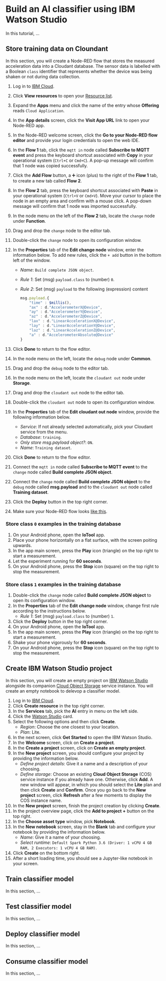 # Build an AI classifier using IBM Watson Studio

In this tutorial, ...

## Store training data on Cloundant

In this section, you will create a Node-RED flow that stores the measured acceleration data into a Cloudant database. The sensor data is labelled with a Boolean `class` identifier that represents whether the device was being shaken or not during data collection.

1. Log in to [IBM Cloud](https://cloud.ibm.com/).
1. Click **View resources** to open your [Resource list](https://cloud.ibm.com/resources).
1. Expand the **Apps** menu and click the name of the entry whose **Offering** reads `Cloud Application`.
1. In the **App details** screen, click the **Visit App URL** link to open your Node-RED app.
1. In the Node-RED welcome screen, click the **Go to your Node-RED flow editor** and provide your login credentials to open the web IDE.
1. In the **Flow 1** tab, click the `mqtt in` node called **Subscribe to MQTT event** and press the keyboard shortcut associated with **Copy** in your operational system (`Ctrl+C` or `Cmd+C`). A pop-up message will confirm that 1 node was copied successfully.
1. Click the **Add Flow** button, a :heavy_plus_sign: icon (plus) to the right of the **Flow 1** tab, to create a new tab called **Flow 2**.
1. In the **Flow 2** tab, press the keyboard shortcut associated with **Paste** in your operational system (`Ctrl+V` or `Cmd+V`). Move your cursor to place the node in an empty area and confirm with a mouse click. A pop-down message will confirm that 1 node was imported successfully.
1. In the node menu on the left of the **Flow 2** tab, locate the `change` node under **Function**.
1. Drag and drop the `change` node to the editor tab.
1. Double-click the `change` node to open its configuration window.
1. In the **Properties** tab of the **Edit change node** window, enter the information below. To add new rules, click the `+ add` button in the bottom left of the window.
    * *Name*: `Build complete JSON object`.
    * *Rule 1*: Set (msg) `payload.class` to (number) `0`.
    * *Rule 2*: Set (msg) `payload` to the following (expression) content

        ```Javascript
        msg.payload.{
            "time" : $millis(),
            "ax" : d."AccelerometerX@Device",
            "ay" : d."AccelerometerY@Device",
            "az" : d."AccelerometerZ@Device",
            "lax" : d."LinearAccelerationX@Device",
            "lay" : d."LinearAccelerationY@Device",
            "laz" : d."LinearAccelerationZ@Device",
            "a" : d."AccelerometerAbsolute@Device"
        }
        ```

1. Click **Done** to return to the flow editor.
1. In the node menu on the left, locate the `debug` node under **Common**.
1. Drag and drop the `debug` node to the editor tab.
1. In the node menu on the left, locate the `cloudant out` node under **Storage**.
1. Drag and drop the `cloudant out` node to the editor tab.
1. Double-click the `cloudant out` node to open its configuration window.
1. In the **Properties** tab of the **Edit cloudant out node** window, provide the following information below.
    * *Service*: If not already selected automatically, pick your Cloudant service from the menu.
    * *Database*: `training`.
    * *Only store msg.payload object?*: `ON`.
    * *Name*: `Training dataset`.
1. Click **Done** to return to the flow editor.
1. Connect the `mqtt in` node called **Subscribe to MQTT event** to the `change` node called **Build complete JSON object**.
1. Connect the `change` node called **Build complete JSON object** to the `debug` node called **msg.payload** and to the `cloudant out` node called **Training dataset**.
1. Click the **Deploy** button in the top right corner.
1. Make sure your Node-RED flow looks [like this](../assets/training-flow.png).

### Store class `0` examples in the training database

1. On your Android phone, open the **IoTool** app.
1. Place your phone horizontally on a flat surface, with the screen poiting upwards.
1. In the app main screen, press the **Play** icon (triangle) on the top right to start a measurement.
1. Let the experiment running for **60 seconds**.
1. On your Android phone, press the **Stop** icon (square) on the top right to stop the measurement.

### Store class `1` examples in the training database

1. Double-click the `change` node called **Build complete JSON object** to open its configuration window.
1. In the **Properties** tab of the **Edit change node** window, change first rule according to the instructions below.
    * *Rule 1*: Set (msg) `payload.class` to (number) `1`.
1. Click the **Deploy** button in the top right corner.
1. On your Android phone, open the **IoTool** app.
1. In the app main screen, press the **Play** icon (triangle) on the top right to start a measurement.
1. Shake your phone vigorously for **60 seconds**.
1. On your Android phone, press the **Stop** icon (square) on the top right to stop the measurement.

## Create IBM Watson Studio project

In this section, you will create an empty project on [IBM Watson Studio](https://www.ibm.com/cloud/watson-studio) alongside its companion [Cloud Object Storage](https://www.ibm.com/br-pt/cloud/object-storage) service instance. You will create an empty notebook to delevop a classifier model.

1. Log in to [IBM Cloud](https://cloud.ibm.com/).
1. Click **Create resource** in the top right corner.
1. In the **Services** tab, pick the **AI** entry in menu on the left side.
1. Click the [Watson Studio](https://cloud.ibm.com/catalog/services/watson-studio) card.
1. Select the following options and then click **Create**.
    * *Region*: Choose the one closest to your location.
    * *Plan*: Lite.
1. In the next screen, click **Get Started** to open the IBM Watson Studio.
1. In the **Welcome** screen, click on **Create a project**.
1. In the **Create a project** screen, click on **Create an empty project**.
1. In the **New project** screen, you should configure your project by providing the information below.
    * *Define project details*: Give it a name and a description of your choosing.
    * *Define storage*: Choose an existing **Cloud Object Storage** (COS) service instance if you already have one. Otherwise, click **Add**. A new window will appear, in which you should select the **Lite** plan and then click **Create** and **Confirm**. Once you go back to the **New project** screen, click **Refresh** after a few moments to display the COS instance name.
1. In the **New project** screen, finish the project creation by clicking **Create**.
1. In the project overview page, click the **Add to project +** button on the top right.
1. In the **Choose asset type** window, pick **Notebook**.
1. In the **New notebook** screen, stay in the **Blank** tab and configure your notebook by providing the information below.
    * *Name*: Give it a name of your choosing.
    * *Select runtime*: `Default Spark Python 3.6 (Driver: 1 vCPU 4 GB RAM, 2 Executors: 1 vCPU 4 GB RAM)`.
1. Click **Create** on the bottom right.
1. After a short loading time, you should see a Jupyter-like notebook in your screen.

## Train classifier model

In this section, ...

## Test classifier model

In this section, ...

## Deploy classifier model

In this section, ...

## Consume classifier model

In this section, ...
